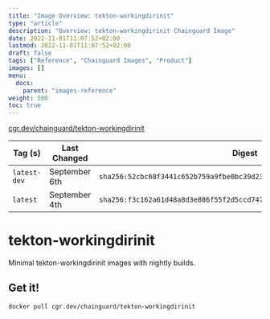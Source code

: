 ```yaml
---
title: "Image Overview: tekton-workingdirinit"
type: "article"
description: "Overview: tekton-workingdirinit Chainguard Image"
date: 2022-11-01T11:07:52+02:00
lastmod: 2022-11-01T11:07:52+02:00
draft: false
tags: ["Reference", "Chainguard Images", "Product"]
images: []
menu:
  docs:
    parent: "images-reference"
weight: 500
toc: true
---
```


[cgr.dev/chainguard/tekton-workingdirinit](https://github.com/chainguard-images/images/tree/main/images/tekton-workingdirinit)

| Tag (s)       | Last Changed  | Digest                                                                    |
|---------------|---------------|---------------------------------------------------------------------------|
|  `latest-dev` | September 6th | `sha256:52cbc68f3441c652b759a9fbe0bc39d23eef2a637b4655a394c304664684ce87` |
|  `latest`     | September 4th | `sha256:f3c162a61d48a8d3e886f55f2d5ccd7475de87c400d950a6522ea70e9273d2af` |

# tekton-workingdirinit

Minimal tekton-workingdirinit images with nightly builds.

## Get it!

```shell
docker pull cgr.dev/chainguard/tekton-workingdirinit
```
